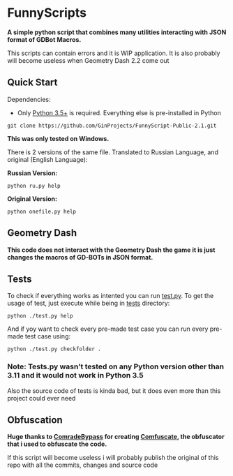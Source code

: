 # FunnyScripts
 **A simple python script that combines many utilities interacting with JSON format of GDBot Macros.**

 This scripts can contain errors and it is WIP application. It is also probably will become useless when Geometry Dash 2.2 come out
## **Quick Start**
Dependencies:
- Only [Python 3.5+](https://www.python.org/) is required. Everything else is pre-installed in Python

```console
git clone https://github.com/GinProjects/FunnyScript-Public-2.1.git
```

**This was only tested on Windows.**

There is 2 versions of the same file. Translated to Russian Language, and original (English Language):

**Russian Version:**
```console
python ru.py help
```

**Original Version:**
```console
python onefile.py help
```

## Geometry Dash

**This code does not interact with the Geometry Dash the game it is just changes the macros of GD-BOTs in JSON format.**

## Tests

To check if everything works as intented you can run [test.py](/tests/test.py). To get the usage of test, just execute while being in [tests](/tests/) directory:
```console
python ./test.py help
```

And if yoy want to check every pre-made test case you can run every pre-made test case using:
```console
python ./test.py checkfolder .
```
### Note: Tests.py wasn't tested on any Python version other than 3.11 and it would not work in Python 3.5

Also the source code of tests is kinda bad, but it does even more than this project could ever need

## Obfuscation

**Huge thanks to [ComradeBypass](https://github.com/ComradeBypass) for creating [Comfuscate](https://github.com/ComradeBypass/Comfuscate), the obfuscator that i used to obfuscate the code.**

If this script will become useless i will probably publish the original of this repo with all the commits, changes and source code